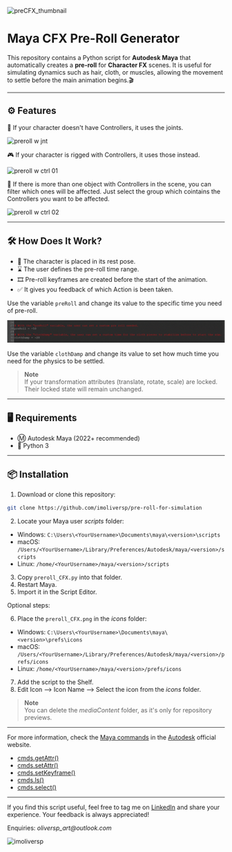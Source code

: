 ![preCFX_thumbnail](https://images-wixmp-ed30a86b8c4ca887773594c2.wixmp.com/f/189bf827-1699-4f3c-b45e-509d0f35a0db/dk05hzn-1ea19cf0-d6fc-4549-9d31-1e2e9210b339.png/v1/fill/w_1280,h_334/precfx_thumbnail_by_imoliversp_dk05hzn-fullview.png?token=eyJ0eXAiOiJKV1QiLCJhbGciOiJIUzI1NiJ9.eyJzdWIiOiJ1cm46YXBwOjdlMGQxODg5ODIyNjQzNzNhNWYwZDQxNWVhMGQyNmUwIiwiaXNzIjoidXJuOmFwcDo3ZTBkMTg4OTgyMjY0MzczYTVmMGQ0MTVlYTBkMjZlMCIsIm9iaiI6W1t7ImhlaWdodCI6Ijw9MzM0IiwicGF0aCI6IlwvZlwvMTg5YmY4MjctMTY5OS00ZjNjLWI0NWUtNTA5ZDBmMzVhMGRiXC9kazA1aHpuLTFlYTE5Y2YwLWQ2ZmMtNDU0OS05ZDMxLTFlMmU5MjEwYjMzOS5wbmciLCJ3aWR0aCI6Ijw9MTI4MCJ9XV0sImF1ZCI6WyJ1cm46c2VydmljZTppbWFnZS5vcGVyYXRpb25zIl19.AOBOttAE1s4VmkRqu1r5j2z_pdFjUvSPkAxDP2PUhq8)

# Maya CFX Pre-Roll Generator

This repository contains a Python script for **Autodesk Maya** that automatically creates a **pre-roll** for **Character FX** scenes. It is useful for simulating dynamics such as hair, cloth, or muscles, allowing the movement to settle before the main animation begins.🎬

---

## ⚙️ Features

🦴 If your character doesn't have Controllers, it uses the joints.

![preroll w jnt](https://github.com/imoliversp/pre-roll-for-simulation/blob/main/mediaContent/preroll_jnts.gif?raw=true)

🎮 If your character is rigged with Controllers, it uses those instead.

![preroll w ctrl 01](https://github.com/imoliversp/pre-roll-for-simulation/blob/main/mediaContent/preroll_ctrl.gif?raw=true)

🎯 If there is more than one object with Controllers in the scene, you can filter which ones will be affected. Just select the group which cointains the Controllers you want to be affected.

![preroll w ctrl 02](https://github.com/imoliversp/pre-roll-for-simulation/blob/main/mediaContent/preroll_filter_ctrl.gif?raw=true)

---

## 🛠️ How Does It Work?

- 👤 The character is placed in its rest pose.
- ⌛ The user defines the pre-roll time range.
- 🎞️ Pre-roll keyframes are created before the start of the animation.
- ✅ It gives you feedback of which Action is been taken.

Use the variable `preRoll` and change its value to the specific time you need of pre-roll.

![variables](https://github.com/imoliversp/pre-roll-for-simulation/blob/main/mediaContent/variables.gif?raw=true)

Use the variable `clothDamp` and change its value to set how much time you need for the physics to be settled.

>**Note**  
> If your transformation attributes (translate, rotate, scale) are locked. Their locked state will remain unchanged.

---

## 🖥️ Requirements

- Ⓜ️ Autodesk Maya (2022+ recommended)
- 🐍 Python 3

---

## 📦 Installation

1. Download or clone this repository:

```bash
git clone https://github.com/imoliversp/pre-roll-for-simulation
```
2. Locate your Maya user _scripts_ folder:  
- Windows:
```C:\Users\<YourUsername>\Documents\maya\<version>\scripts ```  
- macOS:
```/Users/<YourUsername>/Library/Preferences/Autodesk/maya/<version>/scripts```  
- Linux:
```/home/<YourUsername>/maya/<version>/scripts```
3. Copy `preroll_CFX.py` into that folder.
4. Restart Maya.
5. Import it in the Script Editor.  

Optional steps:

6. Place the `preroll_CFX.png` in the _icons_ folder:
- Windows:
```C:\Users\<YourUsername>\Documents\maya\<version>\prefs\icons ```  
- macOS:
```/Users/<YourUsername>/Library/Preferences/Autodesk/maya/<version>/prefs/icons```  
- Linux:
```/home/<YourUsername>/maya/<version>/prefs/icons```
7. Add the script to the Shelf.
8. Edit Icon --> Icon Name --> Select the icon from the _icons_ folder.

>**Note**  
> You can delete the _mediaContent_ folder, as it's only for repository previews.
---

For more information, check the [Maya commands](https://help.autodesk.com/cloudhelp/2025/ENU/Maya-Tech-Docs/CommandsPython/) in the [Autodesk](https://www.autodesk.com/) official website.

- [cmds.getAttr()](https://help.autodesk.com/cloudhelp/2025/ENU/Maya-Tech-Docs/CommandsPython/getAttr.html)
- [cmds.setAttr()](https://help.autodesk.com/cloudhelp/2025/ENU/Maya-Tech-Docs/CommandsPython/setAttr.html)
- [cmds.setKeyframe()](https://help.autodesk.com/cloudhelp/2025/ENU/Maya-Tech-Docs/CommandsPython/setKeyframe.html)
- [cmds.ls()](https://help.autodesk.com/cloudhelp/2025/ENU/Maya-Tech-Docs/CommandsPython/ls.html)
- [cmds.select()](https://help.autodesk.com/cloudhelp/2025/ENU/Maya-Tech-Docs/CommandsPython/select.html)

---

If you find this script useful, feel free to tag me on [LinkedIn](https://www.linkedin.com/in/imoliversp/) and share your experience. Your feedback is always appreciated!

Enquiries: _oliversp_art@outlook.com_

![imoliversp](https://images-wixmp-ed30a86b8c4ca887773594c2.wixmp.com/f/189bf827-1699-4f3c-b45e-509d0f35a0db/dk05jdb-a5dcae78-fe61-449a-b2e4-85110febccb4.png/v1/fill/w_1280,h_157/imoliversp_bottompage_by_imoliversp_dk05jdb-fullview.png?token=eyJ0eXAiOiJKV1QiLCJhbGciOiJIUzI1NiJ9.eyJzdWIiOiJ1cm46YXBwOjdlMGQxODg5ODIyNjQzNzNhNWYwZDQxNWVhMGQyNmUwIiwiaXNzIjoidXJuOmFwcDo3ZTBkMTg4OTgyMjY0MzczYTVmMGQ0MTVlYTBkMjZlMCIsIm9iaiI6W1t7ImhlaWdodCI6Ijw9MTU3IiwicGF0aCI6IlwvZlwvMTg5YmY4MjctMTY5OS00ZjNjLWI0NWUtNTA5ZDBmMzVhMGRiXC9kazA1amRiLWE1ZGNhZTc4LWZlNjEtNDQ5YS1iMmU0LTg1MTEwZmViY2NiNC5wbmciLCJ3aWR0aCI6Ijw9MTI4MCJ9XV0sImF1ZCI6WyJ1cm46c2VydmljZTppbWFnZS5vcGVyYXRpb25zIl19.WTb_Rzw80ZbYve9sV5sjIPr4r_G3hc46b9OLkyYazG0)